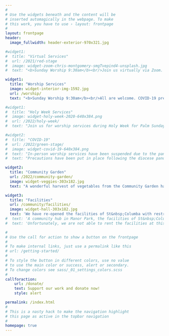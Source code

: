 ```yaml
---
#
# Use the widgets beneath and the content will be
# inserted automagically in the webpage. To make
# this work, you have to use › layout: frontpage
#
layout: frontpage
header:
  image_fullwidth: header-exterior-970x321.jpg

#widget1:
#  title: "Virtual Services"
#  url: /2021/red-stage
#  image: widget-zoom-chris-montgomery-smgTvepind4-unsplash.jpg
#  text: "<b>Sunday Worship 9:30am</b><br/>Join us virtually via Zoom. <a href='mailto:webmaster@stcolumbaottawa.ca'>Contact us</a> to receive the invitation."

widget1:
  title: "Worship Services"
  image: widget-interior-img-1592.jpg
  url: /worship/
  text: "<b>Sunday Worship 9:30am</b><br/>All are welcome. COVID-19 precautions are in place."

#widget1:
#  title: "Holy Week Services"
#  image: widget-holy-week-2020-640x384.png
#  url: /2022/holy-week/
#  text: "Join us for worship services during Holy Week for Palm Sunday, Maundy Thursday, Good Friday, and Easter Sunday."

#widget2:
#  title: "COVID-19"
#  url: /2022/green-stage/
#  image: widget-covid-19-640x384.png
#  text: "In-person worship services have been suspended due to the pandemic.  Please join us online over Zoom."
#  text: "Precautions have been put in place following the diocese pandemic plan to ensure a safe worship space."

widget2:
  title: "Community Garden"
  url: /2022/community-garden/
  image: widget-veggies-303x182.jpg
  text: "A wonderful harvest of vegetables from the Community Garden has been donated to the Ottawa Food Bank."

widget3:
  title: "Facilities"
  url: /community/facilities/
  image: widget-hall-303x182.jpg
  text: 'We have re-opened the facilities of St&nbsp;Columba with restrictions as per the COVID-19 pandemic plan.  If you have an event or meeting, contact us to see if one of the church halls may fit your needs.'
#  text: 'A community hub in Manor Park, the facilities of St&nbsp;Columba are used by various groups throughout the week, and on weekends by individuals for special occasions such as birthday or anniversary parties.  If you have an event or meeting, one of the church halls may be a perfect fit for your needs.'
#  text: 'Unfortunately, we are not able to rent the facilities at this time.  Please keep us in mind when COVID-19 restrictions are lifted.'

#
# Use the call for action to show a button on the frontpage
#
# To make internal links, just use a permalink like this
# url: /getting-started/
#
# To style the button in different colors, use no value
# to use the main color or success, alert or secondary.
# To change colors see sass/_01_settings_colors.scss
#
callforaction:
    url: /donate/
    text: Support our work and donate now!
    style: alert

permalink: /index.html
#
# This is a nasty hack to make the navigation highlight
# this page as active in the topbar navigation
#
homepage: true
---
```

